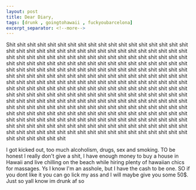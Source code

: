 ```yaml
---
layout: post
title: Dear Diary,
tags: [drunk , goingtohawaii , fuckyoubarcelona]
excerpt_separator: <!--more-->
---
```


Shit shit shit shit shit shit shit shit shit shit shit shit shit shit shit shit shit shit shit shit shit shit shit shit shit shit shit shit shit shit shit shit shit shit shit shit shit shit shit shit shit shit shit shit shit shit shit shit shit shit shit shit shit shit shit shit shit shit shit shit shit shit shit shit shit shit shit shit shit shit shit shit shit shit shit shit shit shit shit shit shit shit shit shit shit shit shit shit shit shit shit shit shit shit shit shit shit shit shit shit shit shit shit shit shit shit shit shit shit shit shit shit shit shit shit shit shit shit shit shit shit shit shit shit shit shit shit shit shit shit shit shit shit shit shit shit shit shit shit shit shit shit shit shit shit shit shit shit shit shit shit shit shit shit shit shit shit shit shit shit shit shit shit shit shit shit shit shit shit shit shit shit shit shit shit shit shit shit shit shit shit shit shit shit shit shit shit shit shit shit shit shit shit shit shit shit shit shit shit shit shit shit shit shit shit shit shit shit shit shit shit shit shit shit shit shit shit shit shit shit shit shit shit shit shit shit shit shit shit shit shit shit shit shit shit shit shit shit shit shit shit shit shit shit shit shit shit shit shit shit shit shit shit shit shit shit shit shit shit shit shit shit shit shit shit shit shit shit shit shit shit shit shit  shit shit shit 

I got kicked out, too much alcoholism, drugs, sex and smoking. TO be honest I really don't give a shit, I have enough money to buy a house in Hawaii and live chilling on the beach while hiring plenty of hawaiian chics for massages. Ys I know I'm an asshole, but I have the cash to be one. SO if you dont like it you can go lick my ass and I will maybe give you some 50$. Just so yall know im drunk af so 

